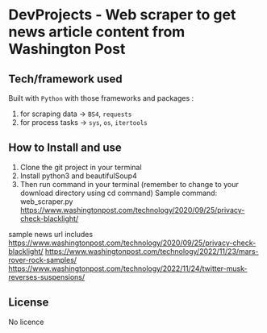 # DevProjects - Web scraper to get news article content from Washington Post

## Tech/framework used
Built with `Python` with those frameworks and packages :

1. for scraping data -> `BS4`, `requests`
2. for process tasks -> `sys`, `os`, `itertools`

## How to Install and use
1. Clone the git project in your terminal
2. Install python3 and beautifulSoup4 
3. Then run command in your terminal (remember to change to your download directory using cd command)
Sample command: web_scraper.py https://www.washingtonpost.com/technology/2020/09/25/privacy-check-blacklight/


sample news url includes 
 https://www.washingtonpost.com/technology/2020/09/25/privacy-check-blacklight/
 https://www.washingtonpost.com/technology/2022/11/23/mars-rover-rock-samples/
 https://www.washingtonpost.com/technology/2022/11/24/twitter-musk-reverses-suspensions/

## License
No licence